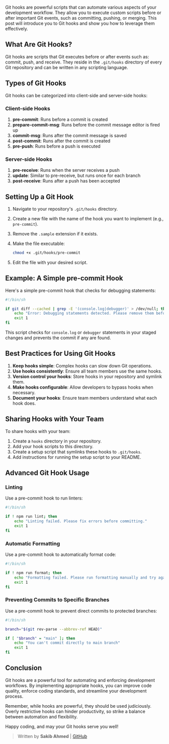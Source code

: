 Git hooks are powerful scripts that can automate various aspects of your development workflow. They allow you to execute custom scripts before or after important Git events, such as committing, pushing, or merging. This post will introduce you to Git hooks and show you how to leverage them effectively.

## What Are Git Hooks?

Git hooks are scripts that Git executes before or after events such as: commit, push, and receive. They reside in the `.git/hooks` directory of every Git repository and can be written in any scripting language.

## Types of Git Hooks

Git hooks can be categorized into client-side and server-side hooks:

### Client-side Hooks

1. **pre-commit**: Runs before a commit is created
2. **prepare-commit-msg**: Runs before the commit message editor is fired up
3. **commit-msg**: Runs after the commit message is saved
4. **post-commit**: Runs after the commit is created
5. **pre-push**: Runs before a push is executed

### Server-side Hooks

1. **pre-receive**: Runs when the server receives a push
2. **update**: Similar to pre-receive, but runs once for each branch
3. **post-receive**: Runs after a push has been accepted

## Setting Up a Git Hook

1. Navigate to your repository's `.git/hooks` directory.
2. Create a new file with the name of the hook you want to implement (e.g., `pre-commit`).
3. Remove the `.sample` extension if it exists.
4. Make the file executable:

   ```bash
   chmod +x .git/hooks/pre-commit
   ```

5. Edit the file with your desired script.

## Example: A Simple pre-commit Hook

Here's a simple pre-commit hook that checks for debugging statements:

```bash
#!/bin/sh

if git diff --cached | grep -E '(console.log|debugger)' > /dev/null; then
    echo "Error: Debugging statements detected. Please remove them before committing."
    exit 1
fi
```

This script checks for `console.log` or `debugger` statements in your staged changes and prevents the commit if any are found.

## Best Practices for Using Git Hooks

1. **Keep hooks simple**: Complex hooks can slow down Git operations.
2. **Use hooks consistently**: Ensure all team members use the same hooks.
3. **Version control your hooks**: Store hooks in your repository and symlink them.
4. **Make hooks configurable**: Allow developers to bypass hooks when necessary.
5. **Document your hooks**: Ensure team members understand what each hook does.

## Sharing Hooks with Your Team

To share hooks with your team:

1. Create a `hooks` directory in your repository.
2. Add your hook scripts to this directory.
3. Create a setup script that symlinks these hooks to `.git/hooks`.
4. Add instructions for running the setup script to your README.

## Advanced Git Hook Usage

### Linting

Use a pre-commit hook to run linters:

```bash
#!/bin/sh

if ! npm run lint; then
    echo "Linting failed. Please fix errors before committing."
    exit 1
fi
```

### Automatic Formatting

Use a pre-commit hook to automatically format code:

```bash
#!/bin/sh

if ! npm run format; then
    echo "Formatting failed. Please run formatting manually and try again."
    exit 1
fi
```

### Preventing Commits to Specific Branches

Use a pre-commit hook to prevent direct commits to protected branches:

```bash
#!/bin/sh

branch="$(git rev-parse --abbrev-ref HEAD)"

if [ "$branch" = "main" ]; then
    echo "You can't commit directly to main branch"
    exit 1
fi
```

## Conclusion

Git hooks are a powerful tool for automating and enforcing development workflows. By implementing appropriate hooks, you can improve code quality, enforce coding standards, and streamline your development process.

Remember, while hooks are powerful, they should be used judiciously. Overly restrictive hooks can hinder productivity, so strike a balance between automation and flexibility.

Happy coding, and may your Git hooks serve you well!

> Written by **Sakib Ahmed** | [GitHub](https://github.com/devvsakib)